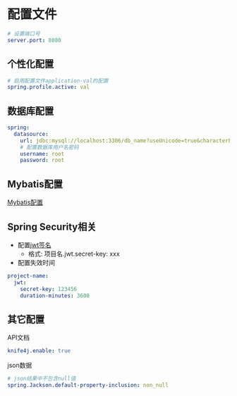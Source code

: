 # 配置文件

```yml
# 设置端口号
server.port: 8080
```

## 个性化配置

```yml
# 启用配置文件application-val的配置
spring.profile.active: val
```

## 数据库配置

```yml
spring:
  datasource: 
    url: jdbc:mysql://localhost:3306/db_name?useUnicode=true&characterEncoding=utf-8&serverTimezone=Asia/Shanghai
    # 配置数据库用户名密码
    username: root  
    password: root
```

## Mybatis配置

[Mybatis配置](SpringBoot_MyBatis.md#2-配置)

## Spring Security相关

- 配置[jwt签名](../../Network/Http_Token.md#jwt)
  - 格式: 项目名.jwt.secret-key: xxx
- 配置失效时间


```yml
project-name:
  jwt:
    secret-key: 123456
    duration-minutes: 3600
```

## 其它配置

API文档

```yml
knife4j.enable: true
```

json数据

```yml
# json结果中不包含null值
spring.Jackson.default-property-inclusion: non_null 
```